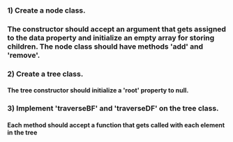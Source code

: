 ### 1) Create a node class.
### The constructor should accept an argument that gets assigned to the data property and initialize an empty array for storing children. The node class should have methods 'add' and 'remove'.
### 2) Create a tree class.
#### The tree constructor should initialize a 'root' property to null.
### 3) Implement 'traverseBF' and 'traverseDF' on the tree class.
#### Each method should accept a function that gets called with each element in the tree
